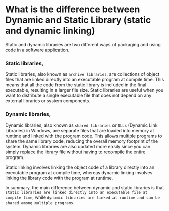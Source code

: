 # What is the difference between Dynamic and Static Library (static and dynamic linking)

Static and dynamic libraries are two different ways of packaging and using code in a software application.

### Static libraries,

Static libraries, also known as `archive libraries`, are collections of object files that are linked directly into an executable program at compile time. This means that all the code from the static library is included in the final executable, resulting in a larger file size. Static libraries are useful when you want to distribute a single executable file that does not depend on any external libraries or system components.

### Dynamic libraries,

Dynamic libraries, also known as `shared libraries` or `DLLs` (Dynamic Link Libraries) in Windows, are separate files that are loaded into memory at runtime and linked with the program code. This allows multiple programs to share the same library code, reducing the overall memory footprint of the system. Dynamic libraries are also updated more easily since you can simply replace the library file without having to recompile the entire program.

Static linking involves linking the object code of a library directly into an executable program at compile time, whereas dynamic linking involves linking the library code with the program at runtime.

In summary, the main difference between dynamic and static libraries is that `static libraries are linked directly into an executable file at compile time`, while `dynamic libraries are linked at runtime and can be shared among multiple programs`.
